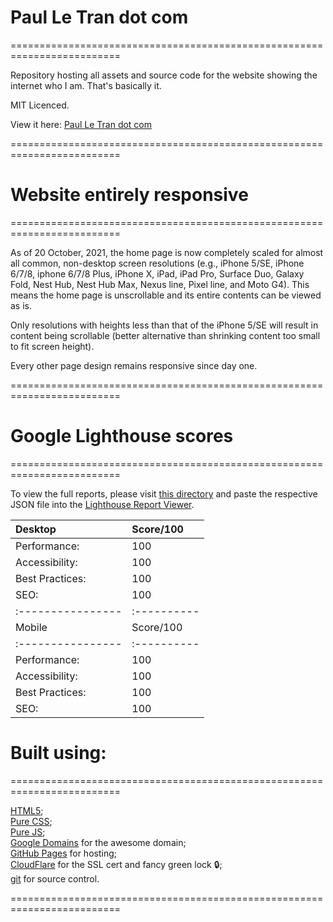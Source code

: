# Paul Le Tran dot com
=========================================================================

Repository hosting all assets and source code for the website showing the internet who I am. That's basically it.

MIT Licenced.

View it here: [Paul Le Tran dot com](https://paulletran.com/)

=========================================================================

# Website entirely responsive
=========================================================================

As of 20 October, 2021, the home page is now completely scaled for almost all common, non-desktop screen resolutions (e.g., iPhone 5/SE, iPhone 6/7/8, iphone 6/7/8 Plus, iPhone X, iPad, iPad Pro, Surface Duo, Galaxy Fold, Nest Hub, Nest Hub Max, Nexus line, Pixel line, and Moto G4). This means the home page is unscrollable and its entire contents can be viewed as is.

Only resolutions with heights less than that of the iPhone 5/SE will result in content being scrollable (better alternative than shrinking content too small to fit screen height).

Every other page design remains responsive since day one.

=========================================================================

# Google Lighthouse scores
=========================================================================

To view the full reports, please visit [this directory](https://github.com/PaulTran47/paultran47.github.io/tree/master/lighthouse_reports) and paste the respective JSON file into the [Lighthouse Report Viewer](https://googlechrome.github.io/lighthouse/viewer/).

| Desktop         | Score/100 |
|:----------------|:----------|
| Performance:    | 100       |
| Accessibility:  | 100       |
| Best Practices: | 100       |
| SEO:            | 100       |
|:----------------|:----------|
| Mobile          | Score/100 |
|:----------------|:----------|
| Performance:    | 100       |
| Accessibility:  | 100       |
| Best Practices: | 100       |
| SEO:            | 100       |

# Built using:
=========================================================================

[HTML5](https://developer.mozilla.org/en-US/docs/Web/HTML);<br>
[Pure CSS](https://developer.mozilla.org/en-US/docs/Web/CSS);<br>
[Pure JS](https://developer.mozilla.org/en-US/docs/Web/JavaScript);<br>
[Google Domains](https://domains.google/) for the awesome domain;<br>
[GitHub Pages](https://pages.github.com/) for hosting;<br>
[CloudFlare](https://www.cloudflare.com/) for the SSL cert and fancy green lock :lock:;<br>
[git](https://git-scm.com/) for source control.

=========================================================================
